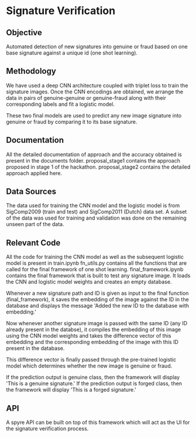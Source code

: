 # Signature Verification
## Objective 
Automated detection of new signatures into genuine or fraud based on one base signature against a unique id (one shot learning).

## Methodology 
We have used a deep CNN architecture coupled with triplet loss to train the signature images. Once the CNN encodings are obtained, we arrange the data in pairs of genuine-genuine or genuine-fraud along with their corresponding labels and fit a logistic model. 

These two final models are used to predict any new image signature into genuine or fraud by comparing it to its base signature.

## Documentation
All the detailed documentation of approach and the accuracy obtained is present in the documents folder. proposal_stage1 contains the approach proposed in stage 1 of the hackathon. proposal_stage2 contains the detailed approach applied here.

## Data Sources
The data used for training the CNN model and the logistic model is from SigComp2009 (train and test) and SigComp2011 (Dutch) data set. A subset of the data was used for training and validation was done on the remaining unseen part of the data. 

## Relevant Code 
All the code for training the CNN model as well as the subsequent logistic model is present in train.ipynb
fn_utils.py contains all the functions that are called for the final framework of one shot learning.
final_framework.ipynb contains the final framework that is built to test any signature image. It loads the CNN and logistic model weights and creates an empty database. 

Whenever a new signature path and ID is given as input to the final function (final_framework), it saves the embedding of the image against the ID in the database and displays the message 'Added the new ID to the database with embedding.'

Now whenever another signature image is passed with the same ID (any ID already present in the databse), it compiles the embedding of this image using the CNN model weights and takes the difference vector of this embedding and the corresponding embedding of the image with this ID present in the database. 

This difference vector is finally passed through the pre-trained logistic model which determines whether the new image is genuine or fraud.

If the prediction output is genuine class, then the framework will display 'This is a genuine signature.'
If the prediction output is forged class, then the framework will display 'This is a forged signature.'

## API
A spyre API can be built on top of this framework which will act as the UI for the signature verification process. 


